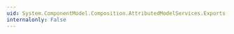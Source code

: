 ```yaml
---
uid: System.ComponentModel.Composition.AttributedModelServices.Exports(System.ComponentModel.Composition.Primitives.ComposablePartDefinition,System.Type)
internalonly: False
---
```


